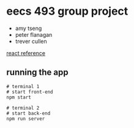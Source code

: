 # eecs 493 group project

- amy tseng
- peter flanagan
- trever cullen

[react reference](https://github.com/facebookincubator/create-react-app/blob/master/packages/react-scripts/template/README.md)

## running the app

```
# terminal 1
# start front-end
npm start

# terminal 2
# start back-end
npm run server
```
